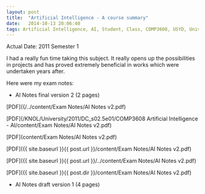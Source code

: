 ```yaml
---
layout: post
title:  "Artificial Intelligence - A course summary"
date:   2014-10-13 20:06:40
tags: Artificial Intelligence, AI, Student, Class, COMP3608, USYD, University of Sydney
---
```


Actual Date: 2011 Semester 1

I had a really fun time taking this subject. It really opens up the possibilities in projects and has proved extremely beneficial in  works which were undertaken years after.

Here were my exam notes:

- AI Notes final version 2 (2 pages) 

[PDF]({/../content/Exam Notes/AI Notes v2.pdf)

[PDF](/KNOL/University/2011/DC_s02.5e01/COMP3608 Artificial Intelligence - AI/content/Exam Notes/AI Notes v2.pdf)

[PDF](content/Exam Notes/AI Notes v2.pdf)

[PDF]({{ site.baseurl }}{{ post.url }}/content/Exam Notes/AI Notes v2.pdf)

[PDF]({{ site.baseurl }}{{ post.url }}/../content/Exam Notes/AI Notes v2.pdf)

[PDF]({{ site.baseurl }}{{ post.dir }}/content/Exam Notes/AI Notes v2.pdf)


- AI Notes draft version 1 (4 pages)
